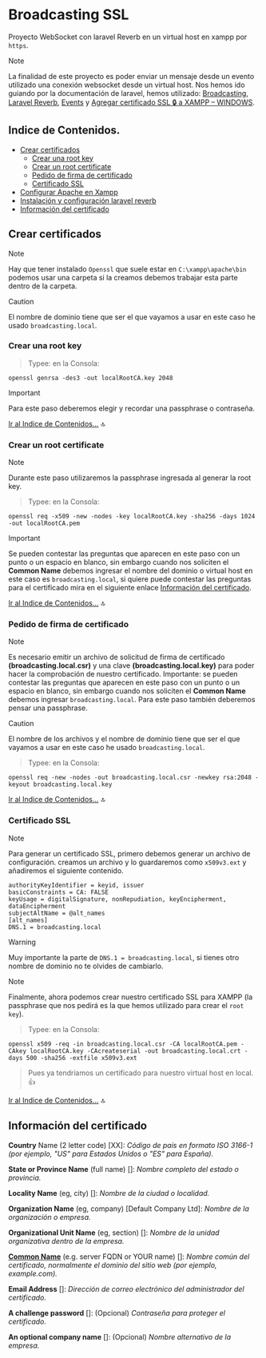 # Broadcasting SSL

Proyecto WebSocket con laravel Reverb en un virtual host en xampp por `https`.

> [!NOTE]
> La finalidad de este proyecto es poder enviar un mensaje desde un evento utilizado una conexión websocket desde un virtual host. Nos hemos ido guiando por la documentación de laravel, hemos utilizado: [Broadcasting](https://laravel.com/docs/12.x/broadcasting), [Laravel Reverb](https://laravel.com/docs/12.x/reverb), [Events](https://laravel.com/docs/12.x/events) y [Agregar certificado SSL 🔒 a XAMPP – WINDOWS](https://www.youtube.com/watch?v=Tdv0dedPNRQ).

<a name="top"></a>

## Indice de Contenidos.

-   [Crear certificados](#crear-certificados)
    -   [Crear una root key](#crear-una-root-key)
    -   [Crear un root certificate](#crear-un-root-certificate)
    -   [Pedido de firma de certificado](#pedido-de-firma-de-certificado)
    -   [Certificado SSL](#certificado-ssl)
-   [Configurar Apache en Xampp](#configurar-apache-en-xampp)
-   [Instalación y configuración laravel reverb](#instalación-y-configuración-laravel-reverb)
-   [Información del certificado](#información-del-certificado)

## Crear certificados

> [!NOTE]
> Hay que tener instalado `Openssl` que suele estar en `C:\xampp\apache\bin` podemos usar una carpeta si la creamos debemos trabajar esta parte dentro de la carpeta.

> [!CAUTION]
> El nombre de dominio tiene que ser el que vayamos a usar en este caso he usado `broadcasting.local`.

### Crear una root key

> Typee: en la Consola:
```console
openssl genrsa -des3 -out localRootCA.key 2048
```

> [!IMPORTANT]
> Para este paso deberemos elegir y recordar una passphrase o contraseña.

[Ir al Indice de Contenidos...](#indice-de-contenidos) :top:

### Crear un root certificate

> [!NOTE]
> Durante este paso utilizaremos la passphrase ingresada al generar la root key.

> Typee: en la Consola:
```console
openssl req -x509 -new -nodes -key localRootCA.key -sha256 -days 1024 -out localRootCA.pem
```

> [!IMPORTANT]
> Se pueden contestar las preguntas que aparecen en este paso con un punto o un espacio en blanco, sin embargo cuando nos soliciten el **Common Name** debemos ingresar el nombre del dominio o virtual host en este caso es `broadcasting.local`, si quiere puede contestar las preguntas para el certificado mira en el siguiente enlace [Información del certificado](#información-del-certificado). 

[Ir al Indice de Contenidos...](#indice-de-contenidos) :top:

### Pedido de firma de certificado

> [!NOTE]
> Es necesario emitir un archivo de solicitud de firma de certificado **(broadcasting.local.csr)** y una clave **(broadcasting.local.key)** para poder hacer la comprobación de nuestro certificado. Importante: se pueden contestar las preguntas que aparecen en este paso con un punto o un espacio en blanco, sin embargo cuando nos soliciten el **Common Name** debemos ingresar `broadcasting.local`. Para este paso también deberemos pensar una passphrase.

> [!CAUTION]
> El nombre de los archivos y el nombre de dominio tiene que ser el que vayamos a usar en este caso he usado `broadcasting.local`.

> Typee: en la Consola:
```console
openssl req -new -nodes -out broadcasting.local.csr -newkey rsa:2048 -keyout broadcasting.local.key
```

[Ir al Indice de Contenidos...](#indice-de-contenidos) :top:

### Certificado SSL

> [!NOTE]
> Para generar un certificado SSL, primero debemos generar un archivo de configuración. creamos un archivo y lo guardaremos como `x509v3.ext` y añadiremos el siguiente contenido.

```text
authorityKeyIdentifier = keyid, issuer
basicConstraints = CA: FALSE
keyUsage = digitalSignature, nonRepudiation, keyEncipherment, dataEncipherment
subjectAltName = @alt_names
[alt_names]
DNS.1 = broadcasting.local
```

> [!WARNING]
> Muy importante la parte de `DNS.1 = broadcasting.local`, si tienes otro nombre de dominio no te olvides de cambiarlo.

> [!NOTE]
> Finalmente, ahora podemos crear nuestro certificado SSL para XAMPP (la passphrase que nos pedirá es la que hemos utilizado para crear el `root key`).

> Typee: en la Consola:
```console
openssl x509 -req -in broadcasting.local.csr -CA localRootCA.pem -CAkey localRootCA.key -CAcreateserial -out broadcasting.local.crt -days 500 -sha256 -extfile x509v3.ext
```

> Pues ya tendríamos un certificado para nuestro virtual host en local. 👍

[Ir al Indice de Contenidos...](#indice-de-contenidos) :top:

## Información del certificado

__Country__ Name (2 letter code) [XX]: _Código de país en formato ISO 3166-1 (por ejemplo, "US" para Estados Unidos o "ES" para España)._

__State or Province Name__ (full name) []: _Nombre completo del estado o provincia._

__Locality Name__ (eg, city) []: _Nombre de la ciudad o localidad._

__Organization Name__ (eg, company) [Default Company Ltd]: _Nombre de la organización o empresa._

__Organizational Unit Name__ (eg, section) []: _Nombre de la unidad organizativa dentro de la empresa._

<ins>__Common Name__</ins> (e.g. server FQDN or YOUR name) []: _Nombre común del certificado, normalmente el dominio del sitio web (por ejemplo, example.com)._

__Email Address__ []: _Dirección de correo electrónico del administrador del certificado._

__A challenge password__ []: (Opcional) _Contraseña para proteger el certificado._

__An optional company name__ []: (Opcional) _Nombre alternativo de la empresa._

